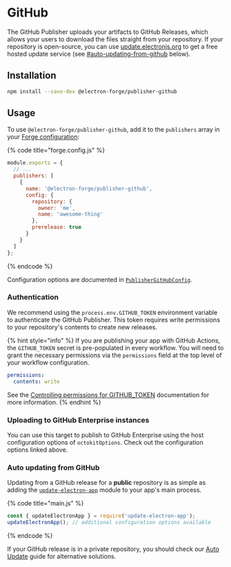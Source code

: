 # GitHub

The GitHub Publisher uploads your artifacts to GitHub Releases, which allows your users to download the files straight from your repository. If your repository is open-source, you can use [update.electronjs.org](https://github.com/electron/update.electronjs.org) to get a free hosted update service (see [#auto-updating-from-github](github.md#auto-updating-from-github "mention") below).

## Installation

```bash
npm install --save-dev @electron-forge/publisher-github
```

## Usage

To use `@electron-forge/publisher-github`, add it to the `publishers` array in your [Forge configuration](../configuration.md):

{% code title="forge.config.js" %}
```javascript
module.exports = {
  // ...
  publishers: [
    {
      name: '@electron-forge/publisher-github',
      config: {
        repository: {
          owner: 'me',
          name: 'awesome-thing'
        },
        prerelease: true
      }
    }
  ]
};
```
{% endcode %}

Configuration options are documented in [`PublisherGitHubConfig`](https://js.electronforge.io/interfaces/_electron_forge_publisher_github.PublisherGitHubConfig.html).

### Authentication

We recommend using the `process.env.GITHUB_TOKEN` environment variable to authenticate the GitHub Publisher. This token requires write permissions to your repository's contents to create new releases.

{% hint style="info" %}
If you are publishing your app with GitHub Actions,  the `GITHUB_TOKEN` secret is pre-populated in every workflow. You will need to grant the necessary permissions via the `permissions` field at the top level of your workflow configuration.

```yaml
permissions:
  contents: write
```

See the [Controlling permissions for GITHUB\_TOKEN](https://docs.github.com/en/actions/writing-workflows/choosing-what-your-workflow-does/controlling-permissions-for-github_token) documentation for more information.
{% endhint %}

### Uploading to GitHub Enterprise instances

You can use this target to publish to GitHub Enterprise using the host configuration options of `octokitOptions`. Check out the configuration options linked above.

### Auto updating from GitHub

Updating from a GitHub release for a **public** repository is as simple as adding the [`update-electron-app`](https://github.com/electron/update-electron-app) module to your app's main process.

{% code title="main.js" %}
```javascript
const { updateElectronApp } = require('update-electron-app');
updateElectronApp(); // additional configuration options available
```
{% endcode %}

If your GitHub release is in a private repository, you should check our [Auto Update](../../advanced/auto-update.md) guide for alternative solutions.
